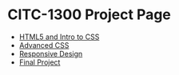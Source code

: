 # CITC-1300 Project Page 

<ul>
    <li><a href="html5_intro_to_css" target="_blank">HTML5 and Intro to CSS</a></li>
    <li><a href="adv_css/index.html" target="_blank">Advanced CSS</a></li>
    <li><a href="responsive/index.html" target="_blank">Responsive Design</a></li>
    <li><a href="Final_Project/index.html" target="_blank">Final Project</a></li>
</ul>